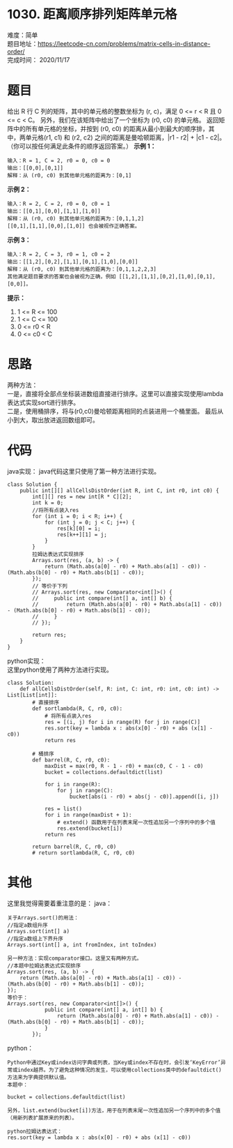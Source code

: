 # 1030. 距离顺序排列矩阵单元格
难度：简单   
题目地址：https://leetcode-cn.com/problems/matrix-cells-in-distance-order/    
完成时间：  2020/11/17   
# 题目
给出 R 行 C 列的矩阵，其中的单元格的整数坐标为 (r, c)，满足 0 <= r < R 且 0 <= c < C。
另外，我们在该矩阵中给出了一个坐标为 (r0, c0) 的单元格。
返回矩阵中的所有单元格的坐标，并按到 (r0, c0) 的距离从最小到最大的顺序排，其中，两单元格(r1, c1) 和 (r2, c2) 之间的距离是曼哈顿距离，|r1 - r2| + |c1 - c2|。（你可以按任何满足此条件的顺序返回答案。）
**示例 1：**
```
输入：R = 1, C = 2, r0 = 0, c0 = 0
输出：[[0,0],[0,1]]
解释：从 (r0, c0) 到其他单元格的距离为：[0,1]
```
**示例 2：**
```
输入：R = 2, C = 2, r0 = 0, c0 = 1
输出：[[0,1],[0,0],[1,1],[1,0]]
解释：从 (r0, c0) 到其他单元格的距离为：[0,1,1,2]
[[0,1],[1,1],[0,0],[1,0]] 也会被视作正确答案。
```
**示例 3：**
```
输入：R = 2, C = 3, r0 = 1, c0 = 2
输出：[[1,2],[0,2],[1,1],[0,1],[1,0],[0,0]]
解释：从 (r0, c0) 到其他单元格的距离为：[0,1,1,2,2,3]
其他满足题目要求的答案也会被视为正确，例如 [[1,2],[1,1],[0,2],[1,0],[0,1],[0,0]]。
```

**提示：**

1. 1 <= R <= 100
2. 1 <= C <= 100
3. 0 <= r0 < R
4. 0 <= c0 < C
  
# 思路
两种方法：          
一是，直接将全部点坐标装进数组直接进行排序。这里可以直接实现使用lambda表达式实现sort进行排序。   
二是，使用桶排序，将与(r0,c0)曼哈顿距离相同的点装进用一个桶里面。
最后从小到大，取出放进返回数组即可。
# 代码
java实现：
java代码这里只使用了第一种方法进行实现。
```
class Solution {
    public int[][] allCellsDistOrder(int R, int C, int r0, int c0) {
        int[][] res = new int[R * C][2];
        int k = 0;
        //将所有点装入res
        for (int i = 0; i < R; i++) {
            for (int j = 0; j < C; j++) {
                res[k][0] = i;
                res[k++][1] = j;
            }
        }
        拉姆达表达式实现排序
        Arrays.sort(res, (a, b) -> {
            return (Math.abs(a[0] - r0) + Math.abs(a[1] - c0)) - (Math.abs(b[0] - r0) + Math.abs(b[1] - c0));
        });
        // 等价于下列
        // Arrays.sort(res, new Comparator<int[]>() {
        //     public int compare(int[] a, int[] b) {
        //         return (Math.abs(a[0] - r0) + Math.abs(a[1] - c0)) - (Math.abs(b[0] - r0) + Math.abs(b[1] - c0));
        //     }
        // });

        return res;
    }
}
```
python实现：   
这里python使用了两种方法进行实现。
```
class Solution:
    def allCellsDistOrder(self, R: int, C: int, r0: int, c0: int) -> List[List[int]]:
        # 直接排序
        def sortlambda(R, C, r0, c0):
            # 将所有点装入res
            res = [(i, j) for i in range(R) for j in range(C)]
            res.sort(key = lambda x : abs(x[0] - r0) + abs (x[1] - c0))
            return res
        
        # 桶排序
        def barrel(R, C, r0, c0):
            maxDist = max(r0, R - 1 - r0) + max(c0, C - 1 - c0)
            bucket = collections.defaultdict(list)
            
            for i in range(R):
                for j in range(C):
                    bucket[abs(i - r0) + abs(j - c0)].append([i, j])

            res = list()
            for i in range(maxDist + 1):
                # extend() 函数用于在列表末尾一次性追加另一个序列中的多个值
                res.extend(bucket[i])
            return res

        return barrel(R, C, r0, c0)
        # return sortlambda(R, C, r0, c0)
```
# 其他
这里我觉得需要着重注意的是：
java：
```
关于Arrays.sort()的用法：
//指定a数组升序
Arrays.sort(int[] a)  
//指定a数组上下界升序
Arrays.sort(int[] a, int fromIndex, int toIndex)

另一种方法：实现comparator接口。这里又有两种方式。
//本题中拉姆达表达式实现排序
Arrays.sort(res, (a, b) -> {
    return (Math.abs(a[0] - r0) + Math.abs(a[1] - c0)) - (Math.abs(b[0] - r0) + Math.abs(b[1] - c0));
});
等价于：
Arrays.sort(res, new Comparator<int[]>() {
            public int compare(int[] a, int[] b) {
                return (Math.abs(a[0] - r0) + Math.abs(a[1] - c0)) - (Math.abs(b[0] - r0) + Math.abs(b[1] - c0));
            }
        });
```
python：
```
Python中通过Key或index访问字典或列表，当Key或index不存在时，会引发‘KeyError’异常或index越界。为了避免这种情况的发生，可以使用collections类中的defaultdict()方法来为字典提供默认值。
本题中：

bucket = collections.defaultdict(list)

另外，list.extend(bucket[i])方法，用于在列表末尾一次性追加另一个序列中的多个值（用新列表扩展原来的列表）。

python拉姆达表达式：
res.sort(key = lambda x : abs(x[0] - r0) + abs (x[1] - c0))
```